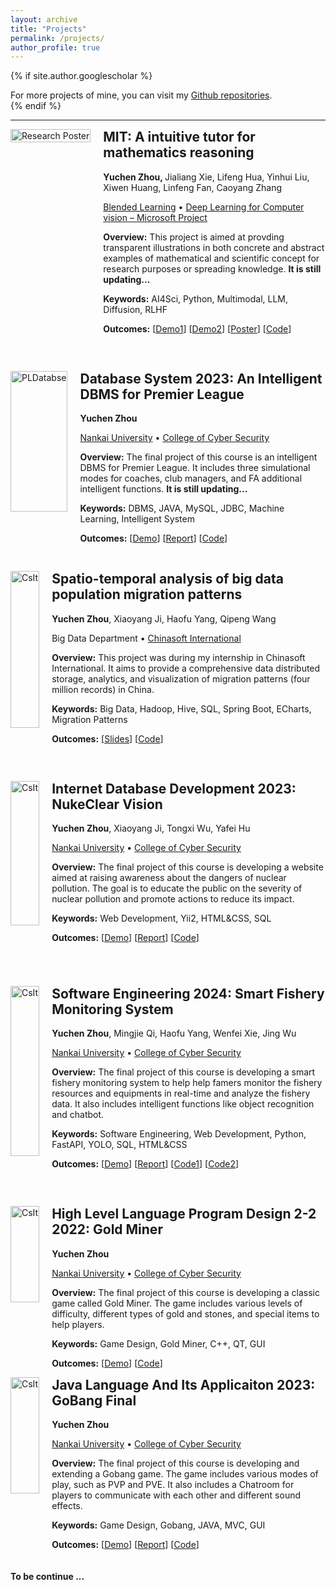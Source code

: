 ```yaml
---
layout: archive
title: "Projects"
permalink: /projects/
author_profile: true
---
```


{% if site.author.googlescholar %}
  <div class="wordwrap">For more projects of mine, you can visit my <a href="{https://github.com/ErwinZhou?tab=repositories}">Github repositories</a>.</div>
{% endif %}

---

<!-- ## Projects -->


<div style="display: flex; align-items: flex-start; margin-bottom: 45px;">
  <div style="flex: 0 0 auto; max-width: 430px; margin-right: 20px;">
    <img src="https://raw.githubusercontent.com/ErwinZhou/pics_home/main/works/projects/Blended Learning/concrete_1.png" alt="Research Poster" style="width: 100%; height: 100%; object-fit: contain">
  </div>
  <div style="flex-grow: 1;">
    <h2 style="margin-top: 0;">MIT: A intuitive tutor for mathematics reasoning</h2>
    <p><strong>Yuchen Zhou, </strong> Jialiang Xie, Lifeng Hua, Yinhui Liu, Xiwen Huang, Linfeng Fan, Caoyang Zhang</p>
    <p><a href="https://www.blendedlearn.org">Blended Learning</a> • <a href="https://www.blendedlearn.org/pbl/deep-learning-for-computer-vision---microsoft-project">Deep Learning for Computer vision – Microsoft Project</a></p>
    <p><strong>Overview:</strong> This project is aimed at provding transparent illustrations in both concrete and abstract examples of mathematical and scientific concept for research purposes or spreading knowledge. <strong>It is still updating...</strong></p>
    <p><strong>Keywords:</strong> AI4Sci, Python, Multimodal, LLM, Diffusion, RLHF</p>
    <p><strong>Outcomes:</strong> [<a href="https://github.com/user-attachments/assets/c52ab615-f3dc-4728-8b3e-635361346687">Demo1</a>] [<a href="https://github.com/user-attachments/assets/2c77eeeb-a548-47d7-a67e-15190652ab57">Demo2</a>] [<a href="../files/works/BlendedLearning_ResearchPoster.pdf">Poster</a>] [<a href="https://github.com/ErwinZhou/Mathematics-Intuitive-Tutor">Code</a>]</p>
  </div>
</div>

 
<div style="display: flex; align-items: stretch; margin-bottom: 30px;">
  <div style="flex: 0 0 auto; max-width: 430px; margin-right: 20px;">
    <img src="https://raw.githubusercontent.com/ErwinZhou/pics_home/main/works/projects/NKU/database_system_2023/demo-1.png" alt="PLDatabse" style="width: 100%; height: 88%;">
  </div>
  <div style="flex-grow: 1;">
    <h2 style="margin-top: 0;">Database System 2023: An Intelligent DBMS for Premier League</h2>
    <p><strong>Yuchen Zhou</strong></p>
    <p><a href="https://en.nankai.edu.cn/">Nankai University</a> • <a href="https://encyber.nankai.edu.cn/">College of Cyber Security</a></p>
    <p><strong>Overview:</strong> The final project of this course is an intelligent DBMS for Premier League. It includes three simulational modes for coaches, club managers, and FA additional intelligent functions. <strong>It is still updating...</strong></p>
    <p><strong>Keywords:</strong> DBMS, JAVA, MySQL, JDBC, Machine Learning, Intelligent System</p>
    <p><strong>Outcomes:</strong> [<a href="https://github.com/user-attachments/assets/02112d38-f0ef-40c1-8d80-2fd037c5d551" title="https">Demo</a>] [<a href="../files/works/PLDatabase.pdf">Report</a>] [<a href="https://github.com/ErwinZhou/DatabaseSystem2023">Code</a>]</p>
  </div>
</div>

<div style="display: flex; align-items: stretch; margin-bottom: 45px;">
  <div style="flex: 0 0 auto; max-width: 430px; margin-right: 20px;">
    <img src="https://raw.githubusercontent.com/ErwinZhou/pics_home/main/works/projects/Chinasoft International/DEMO.png" alt="CsIt" style="width: 100%;height: 93%;">
  </div>
  <div style="flex-grow: 1;">
    <h2 style="margin-top: 0;">Spatio-temporal analysis of big data population migration patterns</h2>
    <p><strong>Yuchen Zhou</strong>, Xiaoyang Ji, Haofu Yang, Qipeng Wang</p>
    <p>Big Data Department • <a href="https://www.chinasofti.com/en/">Chinasoft International</a></p>
    <p><strong>Overview:</strong> This project was during my internship in Chinasoft International. It aims to provide a comprehensive data distributed storage, analytics, and visualization of migration patterns (four million records) in China. </p>
    <p><strong>Keywords:</strong> Big Data, Hadoop, Hive, SQL, Spring Boot, ECharts, Migration Patterns</p>
    <p><strong>Outcomes:</strong> [<a href="../files/slides/BigData.pptx">Slides</a>] [<a href="https://raw.githubusercontent.com/ErwinZhou/pics_home/main/others/issues/not_available.jpg">Code</a>]</p>
  </div>
</div>

<div style="display: flex; align-items: strectch; margin-bottom: 55px;">
  <div style="flex: 0 0 auto; max-width: 430px; margin-right: 20px;">
    <img src="https://raw.githubusercontent.com/ErwinZhou/pics_home/main/works/projects/NKU/Internet_database_development_2023/1.jpg" alt="CsIt" style="width: 100%; height: 92%;">
  </div>
  <div style="flex-grow: 1;">
    <h2 style="margin-top: 0;">Internet Database Development 2023: NukeClear Vision</h2>
    <p><strong>Yuchen Zhou</strong>, Xiaoyang Ji, Tongxi Wu, Yafei Hu</p>
    <p><a href="https://en.nankai.edu.cn/">Nankai University</a> • <a href="https://encyber.nankai.edu.cn/">College of Cyber Security</a></p>
    <p><strong>Overview:</strong> The final project of this course is developing a website aimed at raising awareness about the dangers of nuclear pollution. The goal is to educate the public on the severity of nuclear pollution and promote actions to reduce its impact.</p>
    <p><strong>Keywords:</strong> Web Development, Yii2, HTML&CSS, SQL</p>
    <p><strong>Outcomes:</strong> [<a href="https://github.com/user-attachments/assets/4a0b9b23-77d3-475d-8dad-89f9ed99819f">Demo</a>] [<a href="https://github.com/NKU-Data-Titans/NKU-InternetDatabaseDevelopment2023/tree/main/yii2/data/team">Report</a>] [<a href="https://github.com/NKU-Data-Titans/NKU-InternetDatabaseDevelopment2023">Code</a>]</p>
  </div>
</div>

<div style="display: flex; align-items: stretch; margin-bottom: 45px;">
  <div style="flex: 0 0 auto; max-width: 430px; margin-right: 20px;">
    <img src="https://raw.githubusercontent.com/ErwinZhou/pics_home/main/works/projects/NKU/software_engineering_2024/admin.png" alt="CsIt" style="width: 100%;height: 94%;">
  </div>
  <div style="flex-grow: 1;">
    <h2 style="margin-top: 0;">Software Engineering 2024: Smart Fishery Monitoring System</h2>
    <p><strong>Yuchen Zhou</strong>, Mingjie Qi, Haofu Yang, Wenfei Xie, Jing Wu</p>
    <p><a href="https://en.nankai.edu.cn/">Nankai University</a> • <a href="https://encyber.nankai.edu.cn/">College of Cyber Security</a></p>
    <p><strong>Overview:</strong> The final project of this course is developing a smart fishery monitoring system to help help famers monitor the fishery resources and equipments in real-time and analyze the fishery data. It also includes intelligent functions like object recognition and chatbot.</p>
    <p><strong>Keywords:</strong> Software Engineering, Web Development, Python, FastAPI, YOLO, SQL, HTML&CSS</p>
    <p><strong>Outcomes:</strong> [<a href="https://github.com/user-attachments/assets/d5d01bc5-6dc2-4440-a731-1ce978485c69">Demo</a>] [<a href="../files/works/SoftwareEngineering_Final_Project.pdf">Report</a>]  [<a href="https://github.com/Starlight0798/Software-Engineering-frontend">Code1</a>] [<a href="https://github.com/Starlight0798/Software-Engineering-backend">Code2</a>]</p>
  </div>
</div>

<div style="display: flex; align-items: stretch; margin-bottom: 0px;">
  <div style="flex: 0 0 auto; max-width: 430px; margin-right: 20px;">
    <img src="https://raw.githubusercontent.com/ErwinZhou/pics_home/main/works/projects/NKU/high_level_language_program_design_2-2_2022/2.png" alt="CsIt" style="width: 100%;height: 75%;">
  </div>
  <div style="flex-grow: 1;">
    <h2 style="margin-top: 0;">High Level Language Program Design 2-2 2022: Gold Miner</h2>
    <p><strong>Yuchen Zhou</strong></p>
    <p><a href="https://en.nankai.edu.cn/">Nankai University</a> • <a href="https://encyber.nankai.edu.cn/">College of Cyber Security</a></p>
    <p><strong>Overview:</strong> The final project of this course is developing a classic game called Gold Miner. The game includes various levels of difficulty, different types of gold and stones, and special items to help players.</p>
    <p><strong>Keywords:</strong> Game Design, Gold Miner, C++, QT, GUI</p>
    <p><strong>Outcomes:</strong> [<a href="https://www.bilibili.com/video/BV1Su411z7pg/?vd_source=f02798ad3afc7c4576a2e35a9d3ba39e#reply511475869">Demo</a>] [<a href="https://gitee.com/zyc13212168838/A123">Code</a>]</p>
  </div>
</div>

<div style="display: flex; align-items: stretch; margin-bottom: 20px;">
  <div style="flex: 0 0 auto; max-width: 430px; margin-right: 20px;">
    <img src="https://raw.githubusercontent.com/ErwinZhou/pics_home/main/works/projects/NKU/Java_language_and_its_applicaiton_2023/gobang_final.png" alt="CsIt" style="width: 100%;height: 80%;">
  </div>
  <div style="flex-grow: 1;">
    <h2 style="margin-top: 0;">Java Language And Its Applicaiton 2023: GoBang Final</h2>
    <p><strong>Yuchen Zhou</strong></p>
    <p><a href="https://en.nankai.edu.cn/">Nankai University</a> • <a href="https://encyber.nankai.edu.cn/">College of Cyber Security</a></p>
    <p><strong>Overview:</strong> The final project of this course is developing and extending a Gobang game. The game includes various modes of play, such as PVP and PVE. It also includes a Chatroom for players to communicate with each other and different sound effects.</p>
    <p><strong>Keywords:</strong> Game Design, Gobang, JAVA, MVC, GUI</p>
    <p><strong>Outcomes:</strong> [<a href="https://github.com/user-attachments/assets/d0c399bd-1d1c-45aa-beb6-2cad3b3b40d7">Demo</a>] [<a href="../files/works/JAVA.pdf">Report</a>] [<a href="https://github.com/ErwinZhou/JavaLanguageAndItsApplication2023">Code</a>]</p>
  </div>
</div>

**To be continue ...**
  


<!-- {% include base_path %} -->

<!-- {% for post in site.publications reversed %}
  {% include archive-single.html %}
{% endfor %} -->
